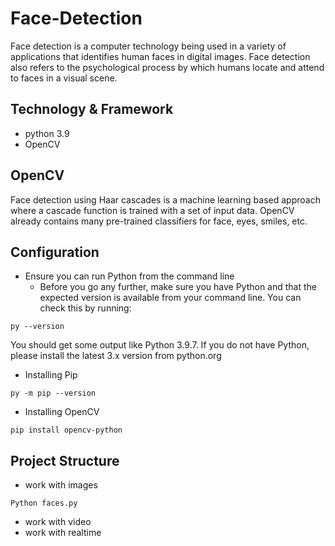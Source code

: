 # Face-Detection
Face detection is a computer technology being used in a variety of applications that identifies human faces in digital images. Face detection also refers to the psychological process by which humans locate and attend to faces in a visual scene.

## Technology & Framework
- python 3.9
- OpenCV
## OpenCV
Face detection using Haar cascades is a machine learning based approach where a cascade function is trained with a set of input data. OpenCV already contains many pre-trained classifiers for face, eyes, smiles, etc.

## Configuration
- Ensure you can run Python from the command line
  - Before you go any further, make sure you have Python and that the expected version is available from your command line. You can check this by running:
```
py --version
```
You should get some output like Python 3.9.7. If you do not have Python, please install the latest 3.x version from python.org 

- Installing Pip
```
py -m pip --version
```

- Installing OpenCV

```
pip install opencv-python
```
## Project Structure
- work with images
```
Python faces.py
```
- work with video
- work with realtime
